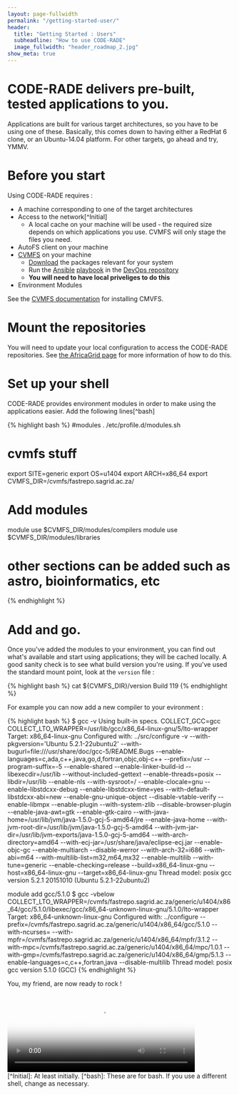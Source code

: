 ```yaml
---
layout: page-fullwidth
permalink: "/getting-started-user/"
header:
  title: "Getting Started : Users"
  subheadline: "How to use CODE-RADE"
  image_fullwidth: "header_roadmap_2.jpg"
show_meta: true
---
```


# CODE-RADE delivers pre-built, tested applications to you.

Applications are built for various target architectures, so you have to be using one of these. Basically, this comes down to having either a RedHat 6 clone, or an Ubuntu-14.04 platform. For other targets, go ahead and try, YMMV.

# Before you start

Using CODE-RADE requires :

  - A machine corresponding to one of the target architectures
  - Access to the network[^Initial]
    - A local cache on your machine will be used - the required size depends on which applications you use. CVMFS will only stage the files you need.
  - AutoFS client on your machine
  - [CVMFS](http://cernvm.cern.ch/portal/filesystem/) on your machine
    - [Download](http://cernvm.cern.ch/portal/filesystem/downloads#cvmfs) the packages relevant for your system
    - Run the [Ansible](http://www.ansible.com) [playbook](https://github.com/AAROC/DevOps/blob/master/Ansible/cvmfs.yml) in the [DevOps repository](http://github.com/AAROC/DevOps)
    - **You will need to have local priveliges to do this**
  - Environment Modules

See the [CVMFS documentation](http://cernvm.cern.ch/portal/filesystem/techinformation) for installing CMVFS.

# Mount the repositories

You will need to update your local configuration to access the CODE-RADE repositories. See [the AfricaGrid page](http://www.africa-grid.org/cvmfs/) for more information of how to do this.

# Set up your shell

CODE-RADE provides environment modules in order to make using the applications easier. Add the following lines[^bash]

{% highlight bash %}
#modules
. /etc/profile.d/modules.sh
# cvmfs stuff
export SITE=generic
export OS=u1404
export ARCH=x86_64
export CVMFS_DIR=/cvmfs/fastrepo.sagrid.ac.za/

# Add modules
module use $CVMFS_DIR/modules/compilers
module use $CVMFS_DIR/modules/libraries
#  other sections can be added such as astro, bioinformatics, etc
{% endhighlight %}

# Add and go.

Once you've added the modules to your environment, you can find out what's available and start using applications; they will be cached locally. A good sanity check is to see what build version you're using. If you've used the standard mount point, look at the <code>version</code> file :

{% highlight bash %}
cat ${CVMFS_DIR}/version
Build 119
{% endhighlight %}

For example you can now add a new compiler to your evironment :

{% highlight bash %}
$ gcc -v
Using built-in specs.
COLLECT_GCC=gcc
COLLECT_LTO_WRAPPER=/usr/lib/gcc/x86_64-linux-gnu/5/lto-wrapper
Target: x86_64-linux-gnu
Configured with: ../src/configure -v --with-pkgversion='Ubuntu 5.2.1-22ubuntu2' --with-bugurl=file:///usr/share/doc/gcc-5/README.Bugs --enable-languages=c,ada,c++,java,go,d,fortran,objc,obj-c++ --prefix=/usr --program-suffix=-5 --enable-shared --enable-linker-build-id --libexecdir=/usr/lib --without-included-gettext --enable-threads=posix --libdir=/usr/lib --enable-nls --with-sysroot=/ --enable-clocale=gnu --enable-libstdcxx-debug --enable-libstdcxx-time=yes --with-default-libstdcxx-abi=new --enable-gnu-unique-object --disable-vtable-verify --enable-libmpx --enable-plugin --with-system-zlib --disable-browser-plugin --enable-java-awt=gtk --enable-gtk-cairo --with-java-home=/usr/lib/jvm/java-1.5.0-gcj-5-amd64/jre --enable-java-home --with-jvm-root-dir=/usr/lib/jvm/java-1.5.0-gcj-5-amd64 --with-jvm-jar-dir=/usr/lib/jvm-exports/java-1.5.0-gcj-5-amd64 --with-arch-directory=amd64 --with-ecj-jar=/usr/share/java/eclipse-ecj.jar --enable-objc-gc --enable-multiarch --disable-werror --with-arch-32=i686 --with-abi=m64 --with-multilib-list=m32,m64,mx32 --enable-multilib --with-tune=generic --enable-checking=release --build=x86_64-linux-gnu --host=x86_64-linux-gnu --target=x86_64-linux-gnu
Thread model: posix
gcc version 5.2.1 20151010 (Ubuntu 5.2.1-22ubuntu2)

module add gcc/5.1.0
$ gcc -vbelow
COLLECT_LTO_WRAPPER=/cvmfs/fastrepo.sagrid.ac.za/generic/u1404/x86_64/gcc/5.1.0/libexec/gcc/x86_64-unknown-linux-gnu/5.1.0/lto-wrapper
Target: x86_64-unknown-linux-gnu
Configured with: ../configure --prefix=/cvmfs/fastrepo.sagrid.ac.za/generic/u1404/x86_64/gcc/5.1.0 --with-ncurses= --with-mpfr=/cvmfs/fastrepo.sagrid.ac.za/generic/u1404/x86_64/mpfr/3.1.2 --with-mpc=/cvmfs/fastrepo.sagrid.ac.za/generic/u1404/x86_64/mpc/1.0.1 --with-gmp=/cvmfs/fastrepo.sagrid.ac.za/generic/u1404/x86_64/gmp/5.1.3 --enable-languages=c,c++,fortran,java --disable-multilib
Thread model: posix
gcc version 5.1.0 (GCC)
{% endhighlight %}

You, my friend, are now ready to rock !
<div class="text-center">
<video id="gif-mp4" poster="https://media.giphy.com/media/V2Ylf5EhsUPMQ/200_s.gif" style="margin:0;padding:0" autoplay="" loop="" height="176" width="420">
            <source src="https://media.giphy.com/media/V2Ylf5EhsUPMQ/giphy.mp4" type="video/mp4">
            Your browser does not support the mp4 video codec.
</video>
</div>
[^Initial]: At least initially.
[^bash]: These are for bash. If you use a different shell, change as necessary.
